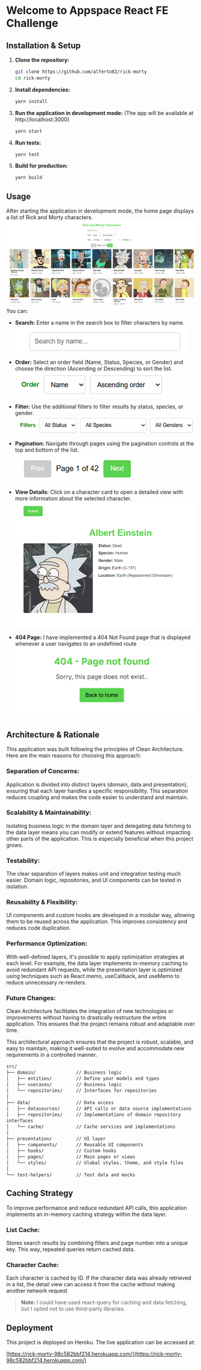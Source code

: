 # Welcome to Appspace React FE Challenge

## Installation & Setup

1. **Clone the repository:**

   ```bash
   git clone https://github.com/alferto82/rick-morty
   cd rick-morty
   ```
2. **Install dependencies:**

   ```bash
   yarn install
   ```
3. **Run the application in development mode:**
(The app will be available at http://localhost:3000)
   ```bash
   yarn start
   ```
4. **Run tests:**
   ```bash
   yarn test
   ```
5. **Build for production:**
   ```bash
   yarn build
   ```

## Usage

After starting the application in development mode, the home page displays a list of Rick and Morty characters.
![alt text](./assets/image-4.png)
 You can:

- **Search:** Enter a name in the search box to filter characters by name.
![alt text](./assets/image.png)

- **Order:** Select an order field (Name, Status, Species, or Gender) and choose the direction (Ascending or Descending) to sort the list.
![alt text](./assets/image-1.png)

- **Filter:** Use the additional filters to filter results by status, species, or gender.
![alt text](./assets/image-2.png)

- **Pagination:** Navigate through pages using the pagination controls at the top and bottom of the list.
![alt text](./assets/image-3.png)

- **View Details:** Click on a character card to open a detailed view with more information about the selected character.
![alt text](./assets/image-5.png)

- **404 Page:**
I have implemented a 404 Not Found page that is displayed whenever a user navigates to an undefined route
![alt text](./assets/image-6.png)

## Architecture & Rationale
This application was built following the principles of Clean Architecture. Here are the main reasons for choosing this approach:

### Separation of Concerns:
Application is divided into distinct layers (domain, data and presentation), ensuring that each layer handles a specific responsibility. This separation reduces coupling and makes the code easier to understand and maintain.

### Scalability & Maintainability:
Isolating business logic in the domain layer and delegating data fetching to the data layer means you can modify or extend features without impacting other parts of the application. This is especially beneficial when this project grows.

### Testability:
The clear separation of layers makes unit and integration testing much easier. Domain logic, repositories, and UI components can be tested in isolation.

### Reusability & Flexibility:
UI components and custom hooks are developed in a modular way, allowing them to be reused across the application. This improves consistency and reduces code duplication.

### Performance Optimization:
With well-defined layers, it's possible to apply optimization strategies at each level. For example, the data layer implements in-memory caching to avoid redundant API requests, while the presentation layer is optimized using techniques such as React.memo, useCallback, and useMemo to reduce unnecessary re-renders.

### Future Changes:
Clean Architecture facilitates the integration of new technologies or improvements without having to drastically restructure the entire application. This ensures that the project remains robust and adaptable over time.

This architectural approach ensures that the project is robust, scalable, and easy to maintain, making it well-suited to evolve and accommodate new requirements in a controlled manner.

```
src/
├── domain/               // Business logic
│   ├── entities/         // Define your models and types 
│   ├── usecases/         // Business logic 
│   └── repositories/     // Interfaces for repositories 
│
├── data/                 // Data access
│   ├── datasources/      // API calls or data source implementations 
│   ├── repositories/     // Implementations of domain repository interfaces 
│   └── cache/            // Cache services and implementations 
│
├── presentation/         // UI layer
│   ├── components/       // Reusable UI components 
│   ├── hooks/            // Custom hooks 
│   ├── pages/            // Main pages or views 
│   └── styles/           // Global styles, theme, and style files 
│
└── test-helpers/         // Test data and mocks
```

## Caching Strategy
To improve performance and reduce redundant API calls, this application implements an in-memory caching strategy within the data layer.

### List Cache:
Stores search results by combining filters and page number into a unique key. This way, repeated queries return cached data.

### Character Cache:
Each character is cached by ID. If the character data was already retrieved in a list, the detail view can access it from the cache without making another network request

> **Note:** I could have used react-query for caching and data fetching, but I opted not to use third-party libraries.

## Deployment

This project is deployed on Heroku. The live application can be accessed at:

[https://rick-morty-98c582bbf214.herokuapp.com/](https://rick-morty-98c582bbf214.herokuapp.com/)
